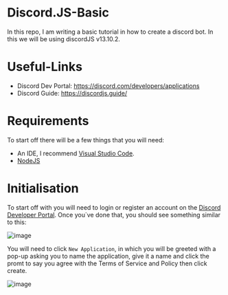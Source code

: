 # Discord.JS-Basic
In this repo, I am writing a basic tutorial in how to create a discord bot. In this we
will be using discordJS v13.10.2.

# Useful-Links
* Discord Dev Portal: https://discord.com/developers/applications
* Discord Guide: https://discordjs.guide/

# Requirements
To start off there will be a few things that you will need:
* An IDE, I recommend [Visual Studio Code](https://code.visualstudio.com/download/).
* [NodeJS](https://nodejs.org/en/download/)

# Initialisation
To start off with you will need to login or register an account on the [Discord Developer Portal](https://discord.com/developers/applications).
Once you`ve done that, you should see something similar to this:

![image](https://user-images.githubusercontent.com/119116489/204100665-75a9aecd-d7c3-4737-b9a7-aeecc26fa700.png)

You will need to click ```New Application```, in which you will be greeted with a pop-up asking you to name the application, give it a name and click the promt to say you agree with the Terms of Service and Policy then click create.

![image](https://user-images.githubusercontent.com/119116489/204101173-88259fe8-4cc7-4828-8f83-b53854281c65.png)








